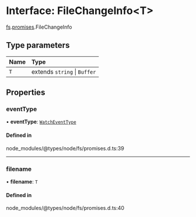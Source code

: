# Interface: FileChangeInfo<T\>

[fs](../modules/fs.md).[promises](../modules/fs.promises.md).FileChangeInfo

## Type parameters

| Name | Type |
| :------ | :------ |
| `T` | extends `string` \| `Buffer` |

## Properties

### eventType

• **eventType**: [`WatchEventType`](../types/fs.WatchEventType.md)

#### Defined in

node_modules/@types/node/fs/promises.d.ts:39

___

### filename

• **filename**: `T`

#### Defined in

node_modules/@types/node/fs/promises.d.ts:40
